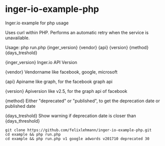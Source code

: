 # inger-io-example-php
Inger.io example for php usage

Uses curl within PHP.
Performs an automatic retry when the service is unavailable.

Usage:
php run.php {inger_version} {vendor} {api} {version} {method} {days_treshold}

{inger_version}
Inger.io API Version

{vendor}
Vendorname like facebook, google, microsoft

{api}
Apiname like graph, for the facebook graph api

{version}
Apiversion like v2.5, for the graph api of facebook

{method}
Either "deprecated" or "published", to get the deprecation date or published date

{days_treshold}
Show warning if deprecation date is closer than {days_threshold}

```
git clone https://github.com/felixlehmann/inger-io-example-php.git
cd example && php run.php
cd example && php run.php v1 google adwords v201710 deprecated 30
```